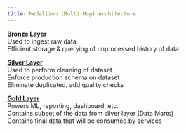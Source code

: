 ```yaml
---
title: Medallion (Multi-Hop) Architecture
---
```


**<u>Bronze Layer</u>**  
Used to ingest raw data  
Efficient storage & querying of unprocessed history of data

**<u>Silver Layer</u>**  
Used to perform cleaning of dataset  
Enforce production schema on dataset  
Eliminate duplicated, add quality checks

**<u>Gold Layer</u>**  
Powers ML, reporting, dashboard, etc.  
Contains subset of the data from silver layer (Data Marts)  
Contains final data that will be consumed by services